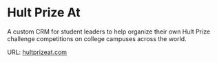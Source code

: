 # Hult Prize At
A custom CRM for student leaders to help organize their own Hult Prize challenge competitions on college campuses across the world.

URL: [hultprizeat.com](http://www.hultprizeat.com)
